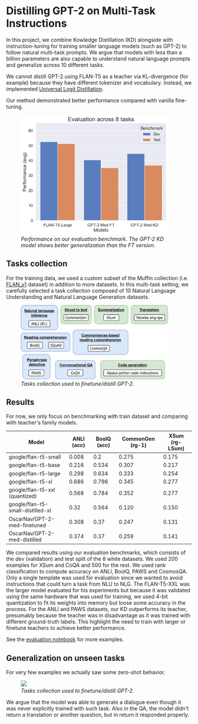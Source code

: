 # Distilling GPT-2 on Multi-Task Instructions

In this project, we combine Kowledge Distillation (KD) alongside with instruction-tuning for training smaller language models (such as GPT-2) to follow natural multi-task prompts. We argue that models with less than a billion parameters are also capable to understand natural language prompts and generalize across 10 different tasks.

We cannot distill GPT-2 using FLAN-T5 as a teacher via KL-divergence (for example) because they have different tokenizer and vocabulary. Instead, we implemented [Universal Logit Distillation](https://arxiv.org/abs/2402.12030).

Our method demonstrated better performance compared with vanilla fine-tuning.

<figure>
<img src="./images/test_eval.png" width="400" />
<figcaption><i>Performance on our evaluation benchmark. The GPT-2 KD model shows better generalization than the FT version.</i></figcaption>
</figure>

## Tasks collection

For the training data, we used a custom subset of the Muffin collection (i.e. [FLAN_v1](https://arxiv.org/abs/2109.01652) dataset) in addition to more datasets. In this multi-task setting, we carefully selected a task collection composed of 10 Natural Language Understanding and Natural Language Generation datasets.

<figure>
<img src="./images/tasks.png" width="400" />
<figcaption><i>Tasks collection used to finetune/distill GPT-2.</i></figcaption>
</figure>

## Results

For now, we only focus on benchmarking with train dataset and comparing with teacher's family models.

| Model                             |  ANLI (acc) | BoolQ (acc) | CommonGen (rg-1) | XSum (rg-LSum) |
|-----------------------------------|-------------|-------------|------------------|----------------|
| google/flan-t5-small              | 0.008       | 0.2         | 0.275            | 0.175          |
| google/flan-t5-base               | 0.216       | 0.534       | 0.307            | 0.217          |
| google/flan-t5-large              | 0.298       | 0.634       | 0.333            | 0.254          |
| google/flan-t5-xl                 | 0.686       | 0.796       | 0.345            | 0.277          |
| google/flan-t5-xxl (quantized)    | 0.568       | 0.784       | 0.352            | 0.277          |
| google/flan-t5-small-distilled-xl | 0.32        | 0.564       | 0.120            | 0.150          |
| OscarNav/GPT-2-med-finetuned      | 0.308       | 0.37        | 0.247            | 0.131          |
| OscarNav/GPT-2-med-distilled      | 0.374       | 0.37        | 0.259            | 0.141          |

We compared results using our evaluation benchmarks, which consists of the dev (validation) and test split of the 8 white datasets. We used 200 examples for XSum and CoQA and 500 for the rest. We used rank classification to compute accuracy on ANLI, BoolQ, PAWS and CosmosQA. Only a single template was used for evaluation since we wanted to avoid instructions that could turn a task from NLU to NLG. The FLAN-T5-XXL was the larger model evaluated for his experiments but because it was validated using the same hardware that was used for training, we used 4-bit quantization to fit its weights into memory but loose some accuracy in the process. For the ANLI and PAWS datasets, our KD outperforms its teacher, presumably because the teacher was in disadvantage as it was trained with different ground-truth labels. This highlight the need to train with larger or finetune teachers to achieve better performance.

See the [evaluation notebook](https://colab.research.google.com/drive/1tfUkfX2p_CL7X7VqdHcrZxhlZErpMX3L) for more examples.

## Generalization on unseen tasks

For very few examples we actually saw some zero-shot behavior. 

<figure>
<img src="./images/qualitative.png" width="400" />
<figcaption><i>Tasks collection used to finetune/distill GPT-2.</i></figcaption>
</figure>

We argue that the model was able to generate a dialogue even though it was never explicitly trained with such task. Also in the QA, the model didn't return a translation or another question, but in return it responded properly.

